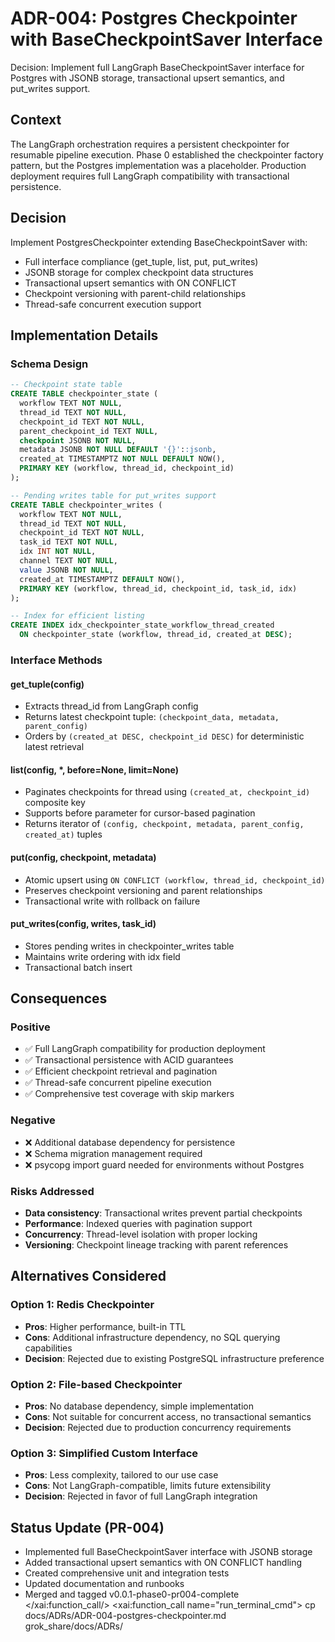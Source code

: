 # ADR-004: Postgres Checkpointer with BaseCheckpointSaver Interface
Decision: Implement full LangGraph BaseCheckpointSaver interface for Postgres with JSONB storage, transactional upsert semantics, and put_writes support.

## Context
The LangGraph orchestration requires a persistent checkpointer for resumable pipeline execution. Phase 0 established the checkpointer factory pattern, but the Postgres implementation was a placeholder. Production deployment requires full LangGraph compatibility with transactional persistence.

## Decision
Implement PostgresCheckpointer extending BaseCheckpointSaver with:
- Full interface compliance (get_tuple, list, put, put_writes)
- JSONB storage for complex checkpoint data structures
- Transactional upsert semantics with ON CONFLICT
- Checkpoint versioning with parent-child relationships
- Thread-safe concurrent execution support

## Implementation Details

### Schema Design
```sql
-- Checkpoint state table
CREATE TABLE checkpointer_state (
  workflow TEXT NOT NULL,
  thread_id TEXT NOT NULL,
  checkpoint_id TEXT NOT NULL,
  parent_checkpoint_id TEXT NULL,
  checkpoint JSONB NOT NULL,
  metadata JSONB NOT NULL DEFAULT '{}'::jsonb,
  created_at TIMESTAMPTZ NOT NULL DEFAULT NOW(),
  PRIMARY KEY (workflow, thread_id, checkpoint_id)
);

-- Pending writes table for put_writes support
CREATE TABLE checkpointer_writes (
  workflow TEXT NOT NULL,
  thread_id TEXT NOT NULL,
  checkpoint_id TEXT NOT NULL,
  task_id TEXT NOT NULL,
  idx INT NOT NULL,
  channel TEXT NOT NULL,
  value JSONB NOT NULL,
  created_at TIMESTAMPTZ DEFAULT NOW(),
  PRIMARY KEY (workflow, thread_id, checkpoint_id, task_id, idx)
);

-- Index for efficient listing
CREATE INDEX idx_checkpointer_state_workflow_thread_created
  ON checkpointer_state (workflow, thread_id, created_at DESC);
```

### Interface Methods

#### get_tuple(config)
- Extracts thread_id from LangGraph config
- Returns latest checkpoint tuple: `(checkpoint_data, metadata, parent_config)`
- Orders by `(created_at DESC, checkpoint_id DESC)` for deterministic latest retrieval

#### list(config, *, before=None, limit=None)
- Paginates checkpoints for thread using `(created_at, checkpoint_id)` composite key
- Supports before parameter for cursor-based pagination
- Returns iterator of `(config, checkpoint, metadata, parent_config, created_at)` tuples

#### put(config, checkpoint, metadata)
- Atomic upsert using `ON CONFLICT (workflow, thread_id, checkpoint_id)`
- Preserves checkpoint versioning and parent relationships
- Transactional write with rollback on failure

#### put_writes(config, writes, task_id)
- Stores pending writes in checkpointer_writes table
- Maintains write ordering with idx field
- Transactional batch insert

## Consequences

### Positive
- ✅ Full LangGraph compatibility for production deployment
- ✅ Transactional persistence with ACID guarantees
- ✅ Efficient checkpoint retrieval and pagination
- ✅ Thread-safe concurrent pipeline execution
- ✅ Comprehensive test coverage with skip markers

### Negative
- ❌ Additional database dependency for persistence
- ❌ Schema migration management required
- ❌ psycopg import guard needed for environments without Postgres

### Risks Addressed
- **Data consistency**: Transactional writes prevent partial checkpoints
- **Performance**: Indexed queries with pagination support
- **Concurrency**: Thread-level isolation with proper locking
- **Versioning**: Checkpoint lineage tracking with parent references

## Alternatives Considered

### Option 1: Redis Checkpointer
- **Pros**: Higher performance, built-in TTL
- **Cons**: Additional infrastructure dependency, no SQL querying capabilities
- **Decision**: Rejected due to existing PostgreSQL infrastructure preference

### Option 2: File-based Checkpointer
- **Pros**: No database dependency, simple implementation
- **Cons**: Not suitable for concurrent access, no transactional semantics
- **Decision**: Rejected due to production concurrency requirements

### Option 3: Simplified Custom Interface
- **Pros**: Less complexity, tailored to our use case
- **Cons**: Not LangGraph-compatible, limits future extensibility
- **Decision**: Rejected in favor of full LangGraph integration

## Status Update (PR-004)
- Implemented full BaseCheckpointSaver interface with JSONB storage
- Added transactional upsert semantics with ON CONFLICT handling
- Created comprehensive unit and integration tests
- Updated documentation and runbooks
- Merged and tagged v0.0.1-phase0-pr004-complete</contents>
</xai:function_call/>
<xai:function_call name="run_terminal_cmd">
<parameter name="command">cp docs/ADRs/ADR-004-postgres-checkpointer.md grok_share/docs/ADRs/
